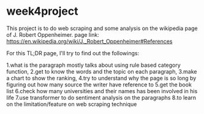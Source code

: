 # week4project
This project is to do web scraping and some analysis on the wikipedia page of J. Robert Oppenheimer.
page link: https://en.wikipedia.org/wiki/J._Robert_Oppenheimer#References

For this TL;DR page, I'll try to find out the followings:

1.what is the paragraph mostly talks about using rule based category function,
2.get to know the words and the topic on each paragraph,
3.make a chart to show the ranking,
4.try to understand why the page is so long by figuring out how many source the writer have reference to
5.get the book list
6.check how many universities and their names has been involved in his life
7.use transformer to do sentiment analysis on the paragraphs
8.to learn on the limitation/feature on web scraping technique
